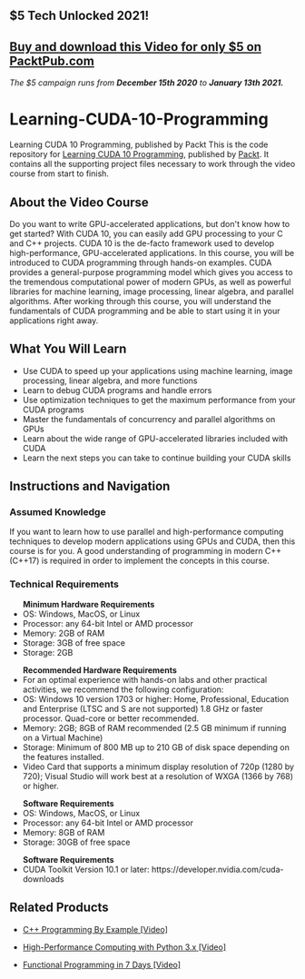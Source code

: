 ## $5 Tech Unlocked 2021!
[Buy and download this Video for only $5 on PacktPub.com](https://www.packtpub.com/product/learning-cuda-10-programming-video/9781838649517)
-----
*The $5 campaign         runs from __December 15th 2020__ to __January 13th 2021.__*

# Learning-CUDA-10-Programming
Learning CUDA 10 Programming, published by Packt
This is the code repository for [Learning CUDA 10 Programming]( https://www.packtpub.com/programming/learning-cuda-10-programming-video), published by [Packt](https://www.packtpub.com/?utm_source=github). It contains all the supporting project files necessary to work through the video course from start to finish.
## About the Video Course
Do you want to write GPU-accelerated applications, but don't know how to get started? With CUDA 10, you can easily add GPU processing to your C and C++ projects. CUDA 10 is the de-facto framework used to develop high-performance, GPU-accelerated applications.
In this course, you will be introduced to CUDA programming through hands-on examples. CUDA provides a general-purpose programming model which gives you access to the tremendous computational power of modern GPUs, as well as powerful libraries for machine learning, image processing, linear algebra, and parallel algorithms.
After working through this course, you will understand the fundamentals of CUDA programming and be able to start using it in your applications right away.

<H2>What You Will Learn</H2>
<DIV class=book-info-will-learn-text>
<UL>
<LI> Use CUDA to speed up your applications using machine learning, image processing, linear algebra, and more <SPAN style="BACKGROUND-COLOR: transparent"> functions</SPAN> 
<LI> Learn to debug CUDA programs and handle errors
<LI> Use optimization techniques to get the maximum performance from your CUDA programs
<LI> Master the fundamentals of concurrency and parallel algorithms on GPUs
<LI> Learn about the wide range of GPU-accelerated libraries included with CUDA
<LI> Learn the next steps you can take to continue building your CUDA skills </LI></UL></DIV>

## Instructions and Navigation
### Assumed Knowledge
If you want to learn how to use parallel and high-performance computing techniques to develop modern applications using GPUs and CUDA, then this course is for you. A good understanding of programming in modern C++ (C++17) is required in order to implement the concepts in this course.

### Technical Requirements
<UL>
<B> Minimum Hardware Requirements </B>
<LI> OS: Windows, MacOS, or Linux
<LI> Processor: any 64-bit Intel or AMD processor
<LI> Memory: 2GB of RAM
<LI> Storage: 3GB of free space
               <LI> Storage: 2GB </LI></UL>

<UL>
<B> Recommended Hardware Requirements </B>
<LI> For an optimal experience with hands-on labs and other practical activities, we recommend the following configuration:
<LI> OS: Windows 10 version 1703 or higher: Home, Professional, Education and Enterprise (LTSC and S are not supported)
1.8 GHz or faster processor. Quad-core or better recommended.
<LI> Memory: 2GB; 8GB of RAM recommended (2.5 GB minimum if running on a Virtual Machine)
<LI> Storage: Minimum of 800 MB up to 210 GB of disk space depending on the features installed.
<LI> Video Card that supports a minimum display resolution of 720p (1280 by 720); Visual Studio will work best at a resolution of WXGA (1366 by 768) or higher. </LI></UL>


<UL>
<B> Software Requirements </B>
<LI> OS: Windows, MacOS, or Linux
<LI> Processor: any 64-bit Intel or AMD processor
<LI> Memory: 8GB of RAM
<LI> Storage: 30GB of free space </LI></UL>

<UL>
<B> Software Requirements </B>
  <LI>CUDA Toolkit Version 10.1 or later: https://developer.nvidia.com/cuda-downloads </LI></UL>


## Related Products
* [C++ Programming By Example [Video]](https://www.packtpub.com/application-development/c-programming-example-video)

* [High-Performance Computing with Python 3.x [Video]](https://www.packtpub.com/application-development/high-performance-computing-python-3x-video?utm_source=github&utm_medium=repository&utm_campaign=9781789956252)

* [Functional Programming in 7 Days [Video]](https://www.packtpub.com/application-development/functional-programming-7-days-video?utm_source=github&utm_medium=repository&utm_campaign=9781788990295)
